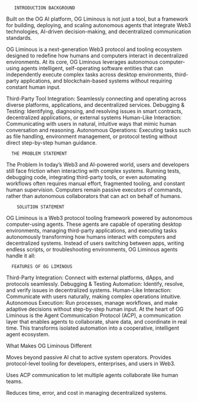        INTRODUCTION BACKGROUND

Built on the OG AI platform, OG Liminous is not just a tool, but a framework for building, deploying, and scaling autonomous agents that integrate Web3 technologies, AI-driven decision-making, and decentralized communication standards.

OG Liminous is a next-generation Web3 protocol and tooling ecosystem designed to redefine how humans and computers interact in decentralized environments. At its core, OG Liminous leverages autonomous computer-using agents intelligent, self-operating software entities that can independently execute complex tasks across desktop environments, third-party applications, and blockchain-based systems without requiring constant human input.

Third-Party Tool Integration: Seamlessly connecting and operating across diverse platforms, applications, and decentralized services. Debugging & Testing: Identifying, diagnosing, and resolving issues in smart contracts, decentralized applications, or external systems Human-Like Interaction: Communicating with users in natural, intuitive ways that mimic human conversation and reasoning. Autonomous Operations: Executing tasks such as file handling, environment management, or protocol testing without direct step-by-step human guidance.

      THE PROBLEM STATEMENT 
The Problem In today’s Web3 and AI-powered world, users and developers still face friction when interacting with complex systems. Running tests, debugging code, integrating third-party tools, or even automating workflows often requires manual effort, fragmented tooling, and constant human supervision. Computers remain passive executors of commands, rather than autonomous collaborators that can act on behalf of humans.

        SOLUTION STATEMENT
OG Liminous is a Web3 protocol tooling framework powered by autonomous computer-using agents. These agents are capable of operating desktop environments, managing third-party applications, and executing tasks autonomously transforming how humans interact with computers and decentralized systems. Instead of users switching between apps, writing endless scripts, or troubleshooting environments, OG Liminous agents handle it all:
      
      FEATURES OF OG LIMINOUS
Third-Party Integration: Connect with external platforms, dApps, and protocols seamlessly. Debugging & Testing Automation: Identify, resolve, and verify issues in decentralized systems. Human-Like Interaction: Communicate with users naturally, making complex operations intuitive. Autonomous Execution: Run processes, manage workflows, and make adaptive decisions without step-by-step human input. At the heart of OG Liminous is the Agent Communication Protocol (ACP), a communication layer that enables agents to collaborate, share data, and coordinate in real time. This transforms isolated automation into a cooperative, intelligent agent ecosystem.

   What Makes OG Liminous Different

Moves beyond passive AI chat to active system operators. Provides protocol-level tooling for developers, enterprises, and users in Web3.

Uses ACP communication to let multiple agents collaborate like human teams.

Reduces time, error, and cost in managing decentralized systems.

